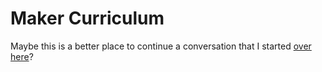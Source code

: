 # Maker Curriculum

Maybe this is a better place to continue a conversation that I started [over here](/OnOff-Make-wfySMgBetc4)?